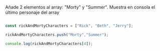 Añade 2 elementos al array: "Morty" y "Summer". Muestra en consola el último personaje del array

```js

const rickAndMortyCharacters = ["Rick", "Beth", "Jerry"];

rickAndMortyCharacters.push("Morty","Summer");

console.log(rickAndMortyCharacters[4]);

